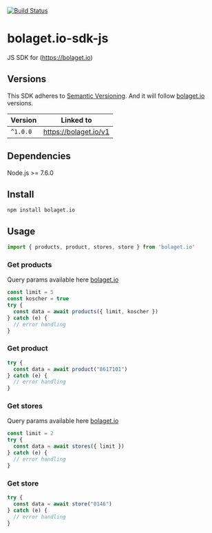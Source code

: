 [![Build Status](https://travis-ci.org/larsha/bolaget.io-sdk-js.svg?branch=master)](https://travis-ci.org/larsha/bolaget.io-sdk-js)

# bolaget.io-sdk-js
JS SDK for (https://bolaget.io)

## Versions
This SDK adheres to [Semantic Versioning](http://semver.org/spec/v2.0.0.html). And it will follow [bolaget.io](https://github.com/larsha/bolaget.io#versions) versions.

| Version       | Linked to             |
| ------------- |:---------------------:|
| `^1.0.0`      | https://bolaget.io/v1 |

## Dependencies
Node.js >= 7.6.0

## Install
```
npm install bolaget.io
```

## Usage
```javascript
import { products, product, stores, store } from 'bolaget.io'
```

### Get products
Query params available here [bolaget.io](https://github.com/larsha/bolaget.io)

```javascript
const limit = 5
const koscher = true
try {
  const data = await products({ limit, koscher })
} catch (e) {
  // error handling
}
```

### Get product

```javascript
try {
  const data = await product("8617101")
} catch (e) {
  // error handling
}
```

### Get stores
Query params available here [bolaget.io](https://github.com/larsha/bolaget.io)

```javascript
const limit = 2
try {
  const data = await stores({ limit })
} catch (e) {
  // error handling
}
```

### Get store

```javascript
try {
  const data = await store("0146")
} catch (e) {
  // error handling
}
```
